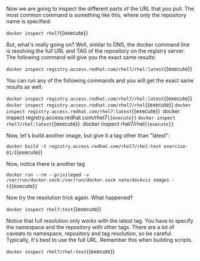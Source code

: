 Now we are going to inspect the different parts of the URL that you pull. The most common command is something like this, where only the repository name is specified:

``docker inspect rhel7``{{execute}}

But, what's really going on? Well, similar to DNS, the docker command line is resolving the full URL and TAG of the repository on the registry server. The following command will give you the exact same results:

``docker inspect registry.access.redhat.com/rhel7/rhel:latest``{{execute}}

You can run any of the following commands and you will get the exact same results as well:

``docker inspect registry.access.redhat.com/rhel7/rhel:latest``{{execute}}
``docker inspect registry.access.redhat.com/rhel7/rhel``{{execute}}
``docker inspect registry.access.redhat.com/rhel7:latest``{{execute}}``
``docker inspect registry.access.redhat.com/rhel7``{{execute}}``
``docker inspect rhel7/rhel:latest``{{execute}}``
``docker inspect rhel7/rhel``{{execute}}``

Now, let's build another image, but give it a tag other than "latest":

``docker build -t registry.access.redhat.com/rhel7/rhel:test exercise-01/``{{execute}}

Now, notice there is another tag

``docker run --rm --privileged -v /var/run/docker.sock:/var/run/docker.sock nate/dockviz images -t``{{execute}}

Now try the resolution trick again. What happened?

``docker inspect rhel7:test``{{execute}}

Notice that full resolution only works with the latest tag. You have to specify the namespace and the repository with other tags. There are a lot of caveats to namespace, repository and tag resolution, so be careful. Typically, it's best to use the full URL. Remember this when building scripts.

``docker inspect rhel7/rhel:test``{{execute}}
